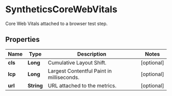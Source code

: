 # SyntheticsCoreWebVitals

Core Web Vitals attached to a browser test step.

## Properties

| Name    | Type       | Description                               | Notes      |
| ------- | ---------- | ----------------------------------------- | ---------- |
| **cls** | **Long**   | Cumulative Layout Shift.                  | [optional] |
| **lcp** | **Long**   | Largest Contentful Paint in milliseconds. | [optional] |
| **url** | **String** | URL attached to the metrics.              | [optional] |
